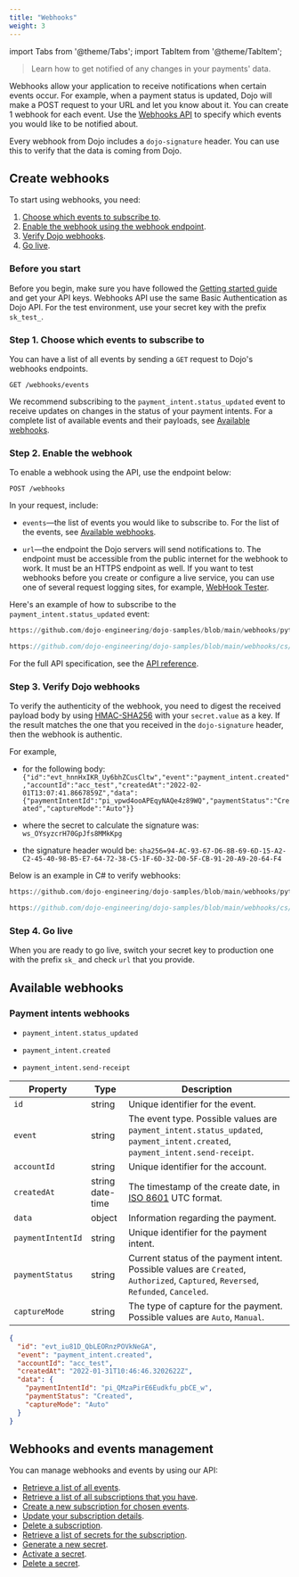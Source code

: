 ```yaml
---
title: "Webhooks"
weight: 3
---
```


import Tabs from '@theme/Tabs';
import TabItem from '@theme/TabItem';

>Learn how to get notified of any changes in your payments' data.

Webhooks allow your application to receive notifications when certain events occur. For example, when a payment status is updated, Dojo will make a POST request to your URL and let you know about it. You can create 1 webhook for each event. Use the [Webhooks API](/api#tag/Webhooks) to specify which events you would like to be notified about.

Every webhook from Dojo includes a `dojo-signature` header. You can use this to verify that the data is coming from Dojo.

## Create webhooks

To start using webhooks, you need:

1. [Choose which events to subscribe to](#step-1-choose-which-events-to-subscribe-to).
2. [Enable the webhook using the webhook endpoint](#step-2-enable-the-webhook).
3. [Verify Dojo webhooks](#step-3-verify-dojo-webhooks).
4. [Go live](#step-4-go-live).

### Before you start

Before you begin, make sure you have followed the [Getting started guide](../Getting%20started/) and get your API keys. Webhooks API use the same Basic Authentication as Dojo API.
For the test environment, use your secret key with the prefix `sk_test_`.

### Step 1. Choose which events to subscribe to

You can have a list of all events by sending a `GET` request to Dojo's webhooks endpoints.

```GET /webhooks/events```

We recommend subscribing to the `payment_intent.status_updated` event to receive updates on changes in the status of your payment intents. For a complete list of available events and their payloads, see [Available webhooks](#available-webhooks).

### Step 2. Enable the webhook

To enable a webhook using the API, use the endpoint below:

``` POST /webhooks ```

In your request, include:

* `events`—the list of events you would like to subscribe to. For the list of the events, see [Available webhooks](#available-webhooks).

* `url`—the endpoint the Dojo servers will send notifications to. The endpoint must be accessible from the public internet for the webhook to work. It must be an HTTPS endpoint as well. If you want to test webhooks before you create or configure a live service, you can use one of several request logging sites, for example, [WebHook Tester](https://webhook.site/).

Here's an example of how to subscribe to the `payment_intent.status_updated` event:

<Tabs groupId="codeGroup">
  <TabItem value="python" label="Python">

```py reference
https://github.com/dojo-engineering/dojo-samples/blob/main/webhooks/python/enable-webhooks.py
```

  </TabItem>
  <TabItem value="C#" label="C#">

```cs reference
https://github.com/dojo-engineering/dojo-samples/blob/main/webhooks/cs/enable-webhooks.cs
```

  </TabItem>
</Tabs>

For the full API specification, see the [API reference](/api/#tag/Webhooks).

### Step 3. Verify Dojo webhooks

To verify the authenticity of the webhook, you need to digest the received payload body by using [HMAC-SHA256](https://en.wikipedia.org/wiki/HMAC) with your `secret.value` as a key. If the result matches the one that you received in the `dojo-signature` header, then the webhook is authentic.

For example,

* for the following body: `{"id":"evt_hnnHxIKR_Uy6bhZCusCltw","event":"payment_intent.created","accountId":"acc_test","createdAt":"2022-02-01T13:07:41.8667859Z","data":{"paymentIntentId":"pi_vpwd4ooAPEqyNAQe4z89WQ","paymentStatus":"Created","captureMode":"Auto"}}`

* where the secret to calculate the signature was: `ws_OYsyzcrH70GpJfs8MMkKpg`

* the signature header would be: `sha256=94-AC-93-67-D6-8B-69-6D-15-A2-C2-45-40-98-B5-E7-64-72-38-C5-1F-6D-32-D0-5F-CB-91-20-A9-20-64-F4`

Below is an example in C# to verify webhooks:

<Tabs groupId="codeGroup">
  <TabItem value="python" label="Python">

```py reference
https://github.com/dojo-engineering/dojo-samples/blob/main/webhooks/python/verify-webhooks.py
```

  </TabItem>
  <TabItem value="C#" label="C#">

```cs reference
https://github.com/dojo-engineering/dojo-samples/blob/main/webhooks/cs/verify-webhooks.cs
```

  </TabItem>
</Tabs>

### Step 4. Go live

When you are ready to go live, switch your secret key to production one with the prefix `sk_` and check `url` that you provide.

## Available webhooks

### Payment intents webhooks

* `payment_intent.status_updated`

* `payment_intent.created`

* `payment_intent.send-receipt`

| Property | Type |Description |
|-----|-----|-----|
|`id` |string|Unique identifier for the event.|
|`event` |string|The event type. Possible values are `payment_intent.status_updated`, `payment_intent.created`, `payment_intent.send-receipt`.|
|`accountId` |string|Unique identifier for the account. |
|`createdAt` |string date-time|The timestamp of the create date, in [ISO 8601](https://en.wikipedia.org/wiki/ISO_8601) UTC format.|
|`data` |object|Information regarding the payment.|
|`paymentIntentId` |string|Unique identifier for the payment intent.|
|`paymentStatus` |string|Current status of the payment intent. Possible values are `Created`, `Authorized`, `Captured`, `Reversed`, `Refunded`, `Canceled`.|
|`captureMode` |string|The type of capture for the payment. Possible values are `Auto`, `Manual`.|

```json
{
  "id": "evt_iu81D_QbLEORnzPOVkNeGA",
  "event": "payment_intent.created",
  "accountId": "acc_test",
  "createdAt": "2022-01-31T10:46:46.3202622Z",
  "data": {
    "paymentIntentId": "pi_QMzaPirE6Eudkfu_pbCE_w",
    "paymentStatus": "Created",
    "captureMode": "Auto"
  }
}
```

## Webhooks and events management

You can manage webhooks and events by using our API:

* [Retrieve a list of all events](/api#operation/Webhooks_GetAllWebhooks).
* [Retrieve a list of all subscriptions that you have](/api#operation/Webhooks_GetAlSubscriptions).
* [Create a new subscription for chosen events](/api#operation/Webhooks_Subscribe).
* [Update your subscription details](/api#operation/Webhooks_SubscribeUpdate).
* [Delete a subscription](/api#operation/Webhooks_DeleteSubscriptions).
* [Retrieve a list of secrets for the subscription](/api#operation/Webhooks_GetSecrets).
* [Generate a new secret](/api#operation/Webhooks_GenerateSecret).
* [Activate a secret](/api#operation/Webhooks_ActivateSecret).
* [Delete a secret](/api#operation/Webhooks_DeleteSecret).
